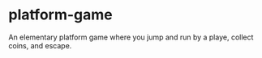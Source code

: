 # platform-game

An elementary platform game where you jump and run by a playe, collect coins, and escape.
